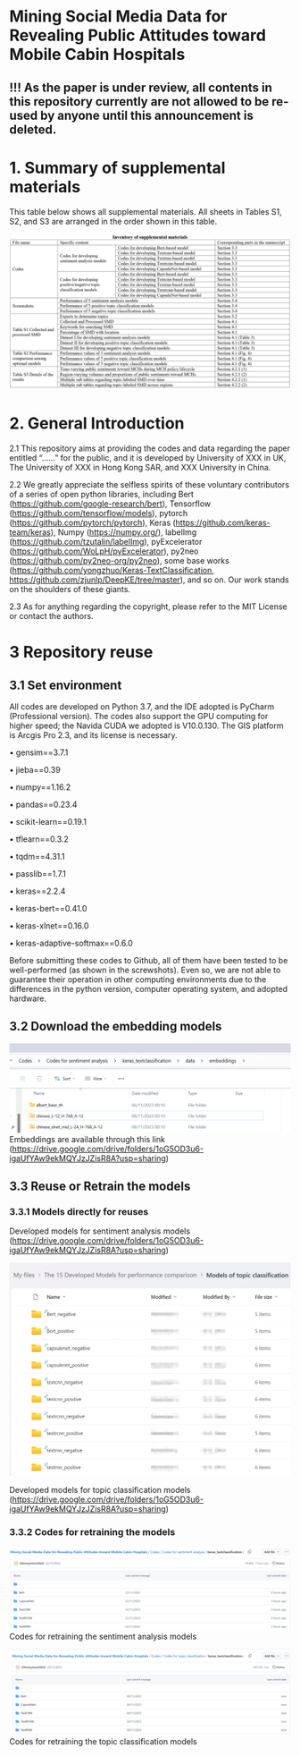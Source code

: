 # Mining Social Media Data for Revealing Public Attitudes toward Mobile Cabin Hospitals
 
## !!! As the paper is under review, all contents in this repository currently are not allowed to be re-used by anyone until this announcement is deleted.

# 1. Summary of supplemental materials
This table below shows all supplemental materials. All sheets in Tables S1, S2, and S3 are arranged in the order shown in this table.

![image]( https://github.com/0AnonymousSite0/Mining-Social-Media-Data-for-Revealing-Public-Attitudes-toward-Mobile-Cabin-Hospitals/blob/main/Screenshots%20for%20model%20developments/Inventory%20of%20supplemental%20materials.png)

# 2. General Introduction

2.1 This repository aims at providing the codes and data regarding the paper entitled “……” for the public, and it is developed by University of XXX in UK,  The University of XXX in Hong Kong SAR, and XXX University in China.

2.2 We greatly appreciate the selfless spirits of these voluntary contributors of a series of open python libraries, including Bert (https://github.com/google-research/bert), Tensorflow (https://github.com/tensorflow/models), pytorch (https://github.com/pytorch/pytorch), Keras (https://github.com/keras-team/keras), Numpy (https://numpy.org/), labelImg (https://github.com/tzutalin/labelImg), pyExcelerator (https://github.com/WoLpH/pyExcelerator), py2neo (https://github.com/py2neo-org/py2neo), some base works (https://github.com/yongzhuo/Keras-TextClassification, https://github.com/zjunlp/DeepKE/tree/master), and so on. Our work stands on the shoulders of these giants.

2.3 As for anything regarding the copyright, please refer to the MIT License or contact the authors.

# 3 Repository reuse 
## 3.1 Set environment 
All codes are developed on Python 3.7, and the IDE adopted is PyCharm (Professional version). The codes also support the GPU computing for higher speed; the Navida CUDA we adopted is V10.0.130. The GIS platform is Arcgis Pro 2.3, and its license is necessary. 

•	gensim==3.7.1

•	jieba==0.39

•	numpy==1.16.2

•	pandas==0.23.4

•	scikit-learn==0.19.1

•	tflearn==0.3.2

•	tqdm==4.31.1

•	passlib==1.7.1

•	keras==2.2.4

•	keras-bert==0.41.0

•	keras-xlnet==0.16.0

•	keras-adaptive-softmax==0.6.0


Before submitting these codes to Github, all of them have been tested to be well-performed (as shown in the screwshots). Even so, we are not able to guarantee their operation in other computing environments due to the differences in the python version, computer operating system, and adopted hardware.

## 3.2 Download the embedding models 
![image]( https://github.com/0AnonymousSite0/Mining-Social-Media-Data-for-Revealing-Public-Attitudes-toward-Mobile-Cabin-Hospitals/blob/main/Screenshots%20for%20model%20developments/embeddings.png)
Embeddings are available through this link (https://drive.google.com/drive/folders/1oG5OD3u6-igaUfYAw9ekMQYJzJZisR8A?usp=sharing)
## 3.3 Reuse or Retrain the models 
### 3.3.1 Models directly for reuses

Developed models for sentiment analysis models (https://drive.google.com/drive/folders/1oG5OD3u6-igaUfYAw9ekMQYJzJZisR8A?usp=sharing)

![image]( https://github.com/0AnonymousSite0/Mining-Social-Media-Data-for-Revealing-Public-Attitudes-toward-Mobile-Cabin-Hospitals/blob/main/Screenshots%20for%20model%20developments/Developed%20topic%20classification%20models.png)

Developed models for topic classification models (https://drive.google.com/drive/folders/1oG5OD3u6-igaUfYAw9ekMQYJzJZisR8A?usp=sharing)
### 3.3.2 Codes for retraining the models

![image](https://github.com/0AnonymousSite0/Mining-Social-Media-Data-for-Revealing-Public-Attitudes-toward-Mobile-Cabin-Hospitals/blob/main/Screenshots%20for%20model%20developments/codes%20for%20developing%20sentiment%20analysis%20models.png)
Codes for retraining the sentiment analysis models

![image]( https://github.com/0AnonymousSite0/Mining-Social-Media-Data-for-Revealing-Public-Attitudes-toward-Mobile-Cabin-Hospitals/blob/main/Screenshots%20for%20model%20developments/codes%20for%20developing%20topic%20classification%20models.png)
Codes for retraining the topic classification models


